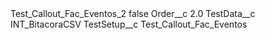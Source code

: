 <?xml version="1.0" encoding="UTF-8"?>
<CustomMetadata xmlns="http://soap.sforce.com/2006/04/metadata" xmlns:xsi="http://www.w3.org/2001/XMLSchema-instance" xmlns:xsd="http://www.w3.org/2001/XMLSchema">
    <label>Test_Callout_Fac_Eventos_2</label>
    <protected>false</protected>
    <values>
        <field>Order__c</field>
        <value xsi:type="xsd:double">2.0</value>
    </values>
    <values>
        <field>TestData__c</field>
        <value xsi:type="xsd:string">INT_BitacoraCSV</value>
    </values>
    <values>
        <field>TestSetup__c</field>
        <value xsi:type="xsd:string">Test_Callout_Fac_Eventos</value>
    </values>
</CustomMetadata>
